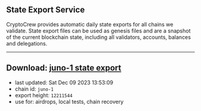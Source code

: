 ## State Export Service
CryptoCrew provides automatic daily state exports for all chains we validate. State export files can be used as genesis files and are a snapshot of the current blockchain state, including all validators, accounts, balances and delegations.

---
**Download: [juno-1 state export](https://dl.ccvalidators.com/SERVICE/juno/juno-1_export_12211544.json)**
---

- last updated: Sat Dec 09 2023 13:53:09
- chain id: `juno-1`
- export height: `12211544`
- use for: airdrops, local tests, chain recovery
